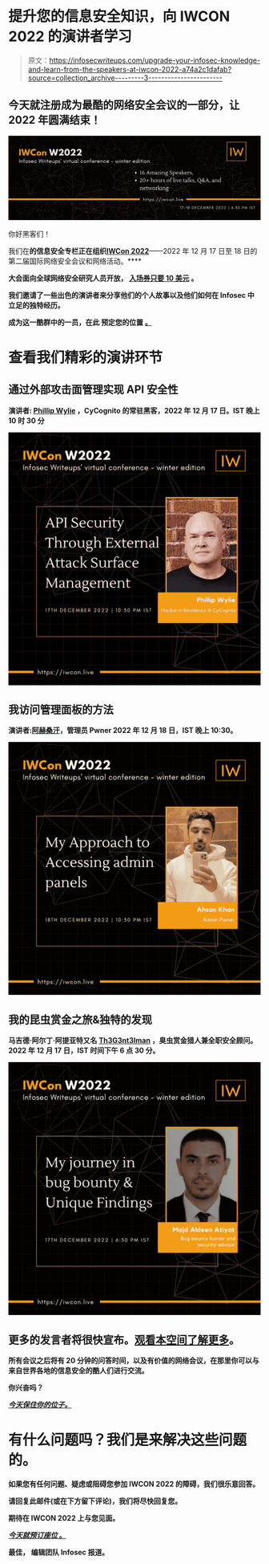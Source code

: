 # 提升您的信息安全知识，向 IWCON 2022 的演讲者学习

> 原文：<https://infosecwriteups.com/upgrade-your-infosec-knowledge-and-learn-from-the-speakers-at-iwcon-2022-a74a2c1dafab?source=collection_archive---------3----------------------->

## 今天就注册成为最酷的网络安全会议的一部分，让 2022 年圆满结束！

![](img/51690d4523c37647b0304c0eb86d4ef6.png)

你好黑客们！

我们在[](https://infosecwriteups.com/)**的信息安全专栏正在组织**[**IWCon 2022**](https://iwcon.live/)——2022 年 12 月 17 日至 18 日的第二届国际网络安全会议和网络活动。****

****大会面向全球网络安全研究人员开放， [**入场券只要 10 美元**](https://razorpay.com/payment-button/pl_K8cxPtmUyBH2PC/view) 。****

****我们邀请了一些出色的演讲者来分享他们的个人故事以及他们如何在 Infosec 中立足的独特经历。****

****成为这一酷群中的一员，在此 预定您的位置 [**。**](https://razorpay.com/payment-button/pl_K8cxPtmUyBH2PC/view)****

# ****查看我们精彩的演讲环节****

## ****通过外部攻击面管理实现 API 安全性****

****演讲者: [Phillip Wylie](https://twitter.com/PhillipWylie) ，CyCognito
的常驻黑客，2022 年 12 月 17 日。IST 晚上 10 时 30 分****

****![](img/32818cb2adb7426d6da689e334429c3d.png)****

## ****我访问管理面板的方法****

****演讲者:[阿赫桑汗](https://twitter.com/hunter0x7)，管理员 Pwner
2022 年 12 月 18 日，IST 晚上 10:30。****

****![](img/72f23dad9acc2fe0a46b010e0f4bcfdb.png)****

## ****我的昆虫赏金之旅&独特的发现****

****马吉德·阿尔丁·阿提亚特又名 [Th3G3nt3lman](https://twitter.com/Th3G3nt3lman) ，臭虫赏金猎人兼全职安全顾问。2022 年 12 月 17 日，IST 时间下午 6 点 30 分。****

****![](img/c2722303a176c354a982663d6d5629a2.png)****

## ****更多的发言者将很快宣布。[观看本空间了解更多](https://iwcon.live/)。****

****所有会议之后将有 20 分钟的问答时间，以及有价值的网络会议，在那里你可以与来自世界各地的信息安全的酷人们进行交流。****

****你兴奋吗？****

****[***今天保住你的位子。***](https://razorpay.com/payment-button/pl_K8cxPtmUyBH2PC/view)****

# ****有什么问题吗？我们是来解决这些问题的。****

****如果您有任何问题、疑虑或阻碍您参加 IWCON 2022 的障碍，我们很乐意回答。****

****请回复此邮件(或在下方留下评论)，我们将尽快回复您。****

****期待在 IWCON 2022 上与您见面。****

****[***今天就预订座位*** 。](https://razorpay.com/payment-button/pl_K8cxPtmUyBH2PC/view)****

****最佳，
编辑团队
Infosec 报道。****